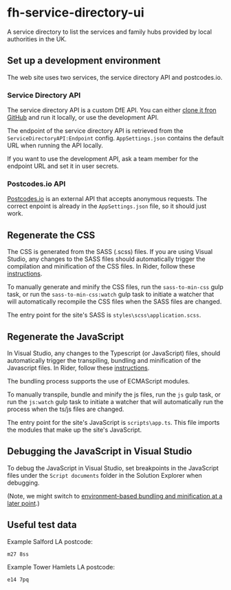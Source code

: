 # fh-service-directory-ui

A service directory to list the services and family hubs provided by local authorities in the UK.

## Set up a development environment

The web site uses two services, the service directory API and postcodes.io.

### Service Directory API

The service directory API is a custom DfE API. You can either [clone it fron GitHub](https://github.com/DFE-Digital/fh-service-directory-api) and run it locally, or use the development API.

The endpoint of the service directory API is retrieved from the `ServiceDirectoryAPI:Endpoint` config. `AppSettings.json` contains the default URL when running the API locally.

If you want to use the development API, ask a team member for the endpoint URL and set it in user secrets.

### Postcodes.io API

[Postcodes.io](https://postcodes.io/) is an external API that accepts anonymous requests. The correct enpoint is already in the `AppSettings.json` file, so it should just work.

## Regenerate the CSS

The CSS is generated from the SASS (.scss) files. If you are using Visual Studio, any changes to the SASS files should automatically trigger the compilation and minification of the CSS files. In Rider, follow these [instructions](https://www.jetbrains.com/help/rider/Using_Gulp_Task_Runner.html#ws_gulp_running_tasks_from_tasks_tree).

To manually generate and minify the CSS files, run the `sass-to-min-css` gulp task, or run the `sass-to-min-css:watch` gulp task to initiate a watcher that will automatically recompile the CSS files when the SASS files are changed.

The entry point for the site's SASS is `styles\scss\application.scss`.

## Regenerate the JavaScript

In Visual Studio, any changes to the Typescript (or JavaScript) files, should automatically trigger the transpiling, bundling and minification of the Javascript files. In Rider, follow these [instructions](https://www.jetbrains.com/help/rider/Using_Gulp_Task_Runner.html#ws_gulp_running_tasks_from_tasks_tree).

The bundling process supports the use of ECMAScript modules.

To manually transpile, bundle and minify the js files, run the `js` gulp task, or run the `js:watch` gulp task to initiate a watcher that will automatically run the process when the ts/js files are changed.

The entry point for the site's JavaScript is `scripts\app.ts`. This file imports the modules that make up the site's JavaScript.

## Debugging the JavaScript in Visual Studio

To debug the JavaScript in Visual Studio, set breakpoints in the JavaScript files under the `Script documents` folder in the Solution Explorer when debugging.

(Note, we might switch to [environment-based bundling and minification at a later point](https://learn.microsoft.com/en-us/aspnet/core/client-side/bundling-and-minification?view=aspnetcore-6.0).)

## Useful test data

Example Salford LA postcode:
```
m27 8ss
```

Example Tower Hamlets LA postcode:
```
e14 7pq
```